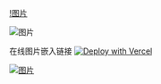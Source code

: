 
[!图片](https://pub-a9340abb110141b3bccc1ad08497d4c0.r2.dev/photoblog0009.jpg)

![图片](https://pub-a9340abb110141b3bccc1ad08497d4c0.r2.dev/photoblog0009.jpg)

在线图片嵌入链接
[![Deploy with Vercel](https://vercel.com/button)](https://vercel.com/new/git/external?repository-url=https://github.com/timlrx/tailwind-nextjs-starter-blog)

[![图片](https://pub-a9340abb110141b3bccc1ad08497d4c0.r2.dev/photoblog0009.jpg)](https://www.chuckblog.com)
